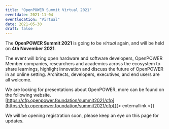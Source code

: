 ```yaml
---
title: "OpenPOWER Summit Virtual 2021"
eventdate: 2021-11-04
eventlocation: "Virtual"
date: 2021-05-30
draft: false
---
```


The __OpenPOWER Summit 2021__ is going to be _virtual_ again, and will be held on __4th November 2021__.  

The event will bring open hardware and software developers, OpenPOWER Member companies,
researchers and academics across the ecosystem to share learnings, highlight innovation and
discuss the future of OpenPOWER in an online setting. Architects, developers, executives, and end users are all welcome.  

We are looking for presentations about OpenPOWER, more can be found on the following website.  
[https://cfp.openpower.foundation/summit2021/cfp](https://cfp.openpower.foundation/summit2021/cfp){{< externallink >}}  

We will be opening registration soon, please keep an eye on this page for updates.  

